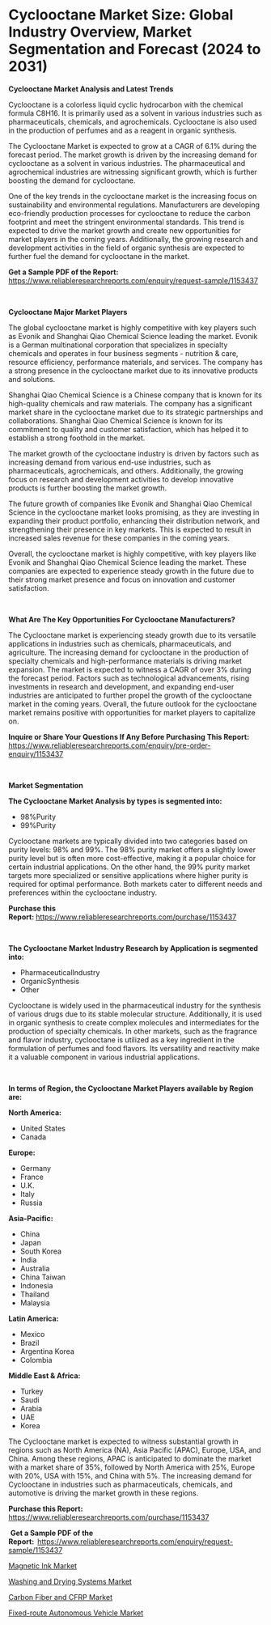 <p><h1>Cyclooctane Market Size: Global Industry Overview, Market Segmentation and Forecast (2024 to 2031)</h1></p><p><strong>Cyclooctane Market Analysis and Latest Trends</strong></p>
<p><p>Cyclooctane is a colorless liquid cyclic hydrocarbon with the chemical formula C8H16. It is primarily used as a solvent in various industries such as pharmaceuticals, chemicals, and agrochemicals. Cyclooctane is also used in the production of perfumes and as a reagent in organic synthesis.</p><p>The Cyclooctane Market is expected to grow at a CAGR of 6.1% during the forecast period. The market growth is driven by the increasing demand for cyclooctane as a solvent in various industries. The pharmaceutical and agrochemical industries are witnessing significant growth, which is further boosting the demand for cyclooctane.</p><p>One of the key trends in the cyclooctane market is the increasing focus on sustainability and environmental regulations. Manufacturers are developing eco-friendly production processes for cyclooctane to reduce the carbon footprint and meet the stringent environmental standards. This trend is expected to drive the market growth and create new opportunities for market players in the coming years. Additionally, the growing research and development activities in the field of organic synthesis are expected to further fuel the demand for cyclooctane in the market.</p></p>
<p><strong>Get a Sample PDF of the Report:&nbsp;</strong> <a href="https://www.reliableresearchreports.com/enquiry/request-sample/1153437">https://www.reliableresearchreports.com/enquiry/request-sample/1153437</a></p>
<p>&nbsp;</p>
<p><strong>Cyclooctane Major Market Players</strong></p>
<p><p>The global cyclooctane market is highly competitive with key players such as Evonik and Shanghai Qiao Chemical Science leading the market. Evonik is a German multinational corporation that specializes in specialty chemicals and operates in four business segments - nutrition & care, resource efficiency, performance materials, and services. The company has a strong presence in the cyclooctane market due to its innovative products and solutions.</p><p>Shanghai Qiao Chemical Science is a Chinese company that is known for its high-quality chemicals and raw materials. The company has a significant market share in the cyclooctane market due to its strategic partnerships and collaborations. Shanghai Qiao Chemical Science is known for its commitment to quality and customer satisfaction, which has helped it to establish a strong foothold in the market.</p><p>The market growth of the cyclooctane industry is driven by factors such as increasing demand from various end-use industries, such as pharmaceuticals, agrochemicals, and others. Additionally, the growing focus on research and development activities to develop innovative products is further boosting the market growth.</p><p>The future growth of companies like Evonik and Shanghai Qiao Chemical Science in the cyclooctane market looks promising, as they are investing in expanding their product portfolio, enhancing their distribution network, and strengthening their presence in key markets. This is expected to result in increased sales revenue for these companies in the coming years.</p><p>Overall, the cyclooctane market is highly competitive, with key players like Evonik and Shanghai Qiao Chemical Science leading the market. These companies are expected to experience steady growth in the future due to their strong market presence and focus on innovation and customer satisfaction.</p></p>
<p>&nbsp;</p>
<p><strong>What Are The Key Opportunities For Cyclooctane Manufacturers?</strong></p>
<p><p>The Cyclooctane market is experiencing steady growth due to its versatile applications in industries such as chemicals, pharmaceuticals, and agriculture. The increasing demand for cyclooctane in the production of specialty chemicals and high-performance materials is driving market expansion. The market is expected to witness a CAGR of over 3% during the forecast period. Factors such as technological advancements, rising investments in research and development, and expanding end-user industries are anticipated to further propel the growth of the cyclooctane market in the coming years. Overall, the future outlook for the cyclooctane market remains positive with opportunities for market players to capitalize on.</p></p>
<p><strong>Inquire or Share Your Questions If Any Before Purchasing This Report:</strong> <a href="https://www.reliableresearchreports.com/enquiry/pre-order-enquiry/1153437">https://www.reliableresearchreports.com/enquiry/pre-order-enquiry/1153437</a></p>
<p>&nbsp;</p>
<p><strong>Market Segmentation</strong></p>
<p><strong>The Cyclooctane Market Analysis by types is segmented into:</strong></p>
<p><ul><li>98%Purity</li><li>99%Purity</li></ul></p>
<p><p>Cyclooctane markets are typically divided into two categories based on purity levels: 98% and 99%. The 98% purity market offers a slightly lower purity level but is often more cost-effective, making it a popular choice for certain industrial applications. On the other hand, the 99% purity market targets more specialized or sensitive applications where higher purity is required for optimal performance. Both markets cater to different needs and preferences within the cyclooctane industry.</p></p>
<p><strong>Purchase this Report:&nbsp;</strong><a href="https://www.reliableresearchreports.com/purchase/1153437">https://www.reliableresearchreports.com/purchase/1153437</a></p>
<p>&nbsp;</p>
<p><strong>The Cyclooctane Market Industry Research by Application is segmented into:</strong></p>
<p><ul><li>PharmaceuticalIndustry</li><li>OrganicSynthesis</li><li>Other</li></ul></p>
<p><p>Cyclooctane is widely used in the pharmaceutical industry for the synthesis of various drugs due to its stable molecular structure. Additionally, it is used in organic synthesis to create complex molecules and intermediates for the production of specialty chemicals. In other markets, such as the fragrance and flavor industry, cyclooctane is utilized as a key ingredient in the formulation of perfumes and food flavors. Its versatility and reactivity make it a valuable component in various industrial applications.</p></p>
<p>&nbsp;</p>
<p><strong>In terms of Region, the Cyclooctane Market Players available by Region are:</strong></p>
<p>
    <p> <strong> North America: </strong>
        <ul>
            <li>United States</li>
            <li>Canada</li>
        </ul>
        </p> 
    <p> <strong> Europe: </strong>
        <ul>
            <li>Germany</li>
            <li>France</li>
            <li>U.K.</li>
            <li>Italy</li>
            <li>Russia</li>
        </ul>
        </p> 
    <p> <strong> Asia-Pacific: </strong>
        <ul>
            <li>China</li>
            <li>Japan</li>
            <li>South Korea</li>
            <li>India</li>
            <li>Australia</li>
            <li>China Taiwan</li>
            <li>Indonesia</li>
            <li>Thailand</li>
            <li>Malaysia</li>
        </ul>
        </p> 
    <p> <strong> Latin America: </strong>
        <ul>
            <li>Mexico</li>
            <li>Brazil</li>
            <li>Argentina Korea</li>
            <li>Colombia</li>
        </ul>
        </p> 
    <p> <strong> Middle East & Africa: </strong>
        <ul>
            <li>Turkey</li>
            <li>Saudi</li>
            <li>Arabia</li>
            <li>UAE</li>
            <li>Korea</li>
        </ul>
    </p>
    </p>
<p><p>The Cyclooctane market is expected to witness substantial growth in regions such as North America (NA), Asia Pacific (APAC), Europe, USA, and China. Among these regions, APAC is anticipated to dominate the market with a market share of 35%, followed by North America with 25%, Europe with 20%, USA with 15%, and China with 5%. The increasing demand for Cyclooctane in industries such as pharmaceuticals, chemicals, and automotive is driving the market growth in these regions.</p></p>
<p><strong>Purchase this Report: </strong><a href="https://www.reliableresearchreports.com/purchase/1153437">https://www.reliableresearchreports.com/purchase/1153437</a></p>
<p>&nbsp;<strong>Get a Sample PDF of the Report:&nbsp;&nbsp;</strong><a href="https://www.reliableresearchreports.com/enquiry/request-sample/1153437">https://www.reliableresearchreports.com/enquiry/request-sample/1153437</a></p>
<p><strong></strong></p>
<p><p><a href="https://five-trouble-98a.notion.site/Magnetic-Ink-Market-Centers-on-Aspects-such-as-Market-Growth-Market-Share-Market-Opportunity-and--f46a19a0b3694eddb8b8eb7a85ee724c">Magnetic Ink Market</a></p><p><a href="https://view.publitas.com/reportprime-1/washing-and-drying-systems-market-research-report-unlocks-analysis-on-the-market-financial-status-market-size-and-market-revenue-upto-2030/">Washing and Drying Systems Market</a></p><p><a href="https://view.publitas.com/reportprime-1/carbon-fiber-and-cfrp-market-research-report-the-key-to-successful-business-strategy-forecasted-for-period-from-2023-2030/">Carbon Fiber and CFRP Market</a></p><p><a href="https://view.publitas.com/reportprime-1/fixed-route-autonomous-vehicle-market-size-market-trends-and-growth-outlook-forecasted-for-period-from-2023-to-2030/">Fixed-route Autonomous Vehicle Market</a></p></p>